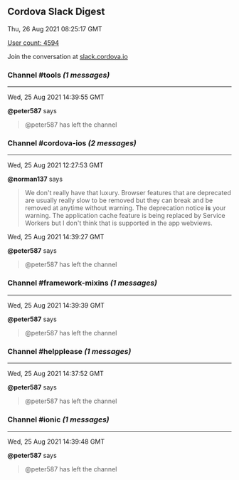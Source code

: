 ## Cordova Slack Digest
Thu, 26 Aug 2021 08:25:17 GMT

[User count: 4594](https://cordova.slack.com/)


Join the conversation at [slack.cordova.io](http://slack.cordova.io/)

### __Channel #tools__ _(1 messages)_
---

Wed, 25 Aug 2021 14:39:55 GMT

__@peter587__ says 
> @peter587 has left the channel
> 

### __Channel #cordova-ios__ _(2 messages)_
---

Wed, 25 Aug 2021 12:27:53 GMT

__@norman137__ says 
> We don't really have that luxury. Browser features that are deprecated are usually really slow to be removed but they can break and be removed at anytime without warning. The deprecation notice **is** your warning. The application cache feature is being replaced by Service Workers but I don't think that is supported in the app webviews.
> 

Wed, 25 Aug 2021 14:39:27 GMT

__@peter587__ says 
> @peter587 has left the channel
> 

### __Channel #framework-mixins__ _(1 messages)_
---

Wed, 25 Aug 2021 14:39:39 GMT

__@peter587__ says 
> @peter587 has left the channel
> 

### __Channel #helpplease__ _(1 messages)_
---

Wed, 25 Aug 2021 14:37:52 GMT

__@peter587__ says 
> @peter587 has left the channel
> 

### __Channel #ionic__ _(1 messages)_
---

Wed, 25 Aug 2021 14:39:48 GMT

__@peter587__ says 
> @peter587 has left the channel
> 
